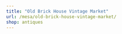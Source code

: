 ```yaml
---
title: "Old Brick House Vintage Market"
url: /mesa/old-brick-house-vintage-market/
shop: antiques
---
```

